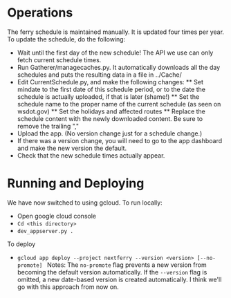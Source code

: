 
Operations
==========

The ferry schedule is maintained manually.  It is updated four times per year.
To update the schedule, do the following:

* Wait until the first day of the new schedule!  The API we use can only fetch current schedule times.
* Run Gatherer/managecaches.py.  It automatically downloads all the day schedules and puts the resulting data in a file in ../Cache/
* Edit CurrentSchedule.py, and make the following changes:
**  Set mindate to the first date of this schedule period, or to the date the schedule is actually uploaded, if that is later (shame!)
**  Set the schedule name to the proper name of the current schedule (as seen on wsdot.gov)
**  Set the holidays and affected routes
**  Replace the schedule content with the newly downloaded content.  Be sure to remove the trailing ","
* Upload the app.   (No version change just for a schedule change.)
* If there was a version change, you will need to go to the app dashboard and make the new version the default.
* Check that the new schedule times actually appear.

Running and Deploying
=====================

We have now switched to using gcloud.  To run locally:
* Open google cloud console
* `Cd <this directory>`
* `dev_appserver.py .`

To deploy
* `gcloud app deploy --project nextferry --version <version> [--no-promote] `
Notes:
The `no-promote` flag prevents a new version from becoming the default version automatically.
If the `--version` flag is omitted, a new date-based version is created automatically.  I think we'll go with this approach from now on.
